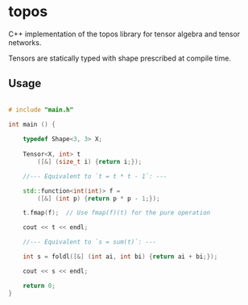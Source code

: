 # topos 

C++ implementation of the topos library for tensor algebra 
and tensor networks. 

Tensors are statically typed with shape prescribed at compile time.

## Usage 

```cpp
 
# include "main.h"

int main () {
    
    typedef Shape<3, 3> X;
    
    Tensor<X, int> t 
        ([&] (size_t i) {return i;});

    //--- Equivalent to `t = t * t - 1`: ---

    std::function<int(int)> f = 
        ([&] (int p) {return p * p - 1;});

    t.fmap(f);  // Use fmap(f)(t) for the pure operation

    cout << t << endl;

    //--- Equivalent to `s = sum(t)`: ---

    int s = foldl([&] (int ai, int bi) {return ai + bi;});

    cout << s << endl;

    return 0;
}
``` 

    
    
    
    
